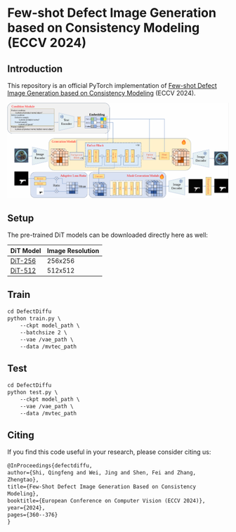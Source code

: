 # Few-shot Defect Image Generation based on Consistency Modeling (ECCV 2024)
## Introduction

This repository is an official PyTorch implementation of [Few-shot Defect Image Generation based on Consistency Modeling](https://arxiv.org/pdf/2408.00372) (ECCV 2024). 

<div align="center"><img src="./img/fig 2 architecture.jpg" width="800"></div>

## Setup
The pre-trained DiT models can be downloaded directly here as well:

| DiT Model     | Image Resolution | 
|---------------|------------------|
| [DiT-256](https://dl.fbaipublicfiles.com/DiT/models/DiT-XL-2-256x256.pt) | 256x256          |
| [DiT-512](https://dl.fbaipublicfiles.com/DiT/models/DiT-XL-2-512x512.pt) | 512x512          | 

## Train
```
cd DefectDiffu
python train.py \
    --ckpt model_path \
    --batchsize 2 \
    --vae /vae_path \
    --data /mvtec_path
```

## Test
```
cd DefectDiffu
python test.py \
    --ckpt model_path \
    --vae /vae_path \
    --data /mvtec_path
```


## Citing
If you find this code useful in your research, please consider citing us:
```
@InProceedings{defectdiffu,
author={Shi, Qingfeng and Wei, Jing and Shen, Fei and Zhang, Zhengtao},
title={Few-Shot Defect Image Generation Based on Consistency Modeling},
booktitle={European Conference on Computer Vision (ECCV 2024)},
year={2024},
pages={360--376}
}
``` 
